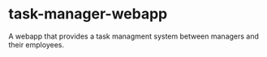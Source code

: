 # task-manager-webapp
A webapp that provides a task managment system between managers and their employees.
